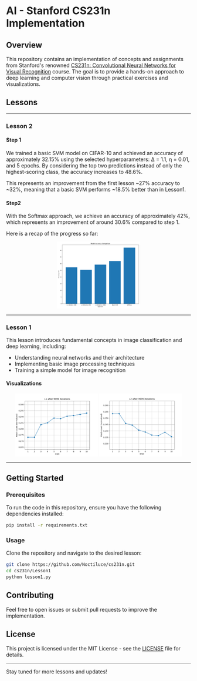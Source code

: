 # AI - Stanford CS231n Implementation

## Overview

This repository contains an implementation of concepts and assignments from Stanford's renowned [CS231n: Convolutional Neural Networks for Visual Recognition](https://cs231n.github.io/) course. The goal is to provide a hands-on approach to deep learning and computer vision through practical exercises and visualizations.

## Lessons

---
### Lesson 2
#### Step 1

We trained a basic SVM model on CIFAR-10 and achieved an accuracy of approximately 32.15% using the selected hyperparameters: Δ = 1.1, η = 0.01, and 5 epochs.
By considering the top two predictions instead of only the highest-scoring class, the accuracy increases to 48.6%.


This represents an improvement from the first lesson ~27% accuracy to ~32%, meaning that a basic SVM performs ~18.5% better than in Lesson1.


#### Step2

With the Softmax approach, we achieve an accuracy of approximately 42%, which represents an improvement of around 30.6% compared to step 1.

Here is a recap of the progress so far:
<p align="center">
    <img src="/Lesson2/progress_lesson2.png" alt="progress_lesson2" width="45%" />
</p>

---
### Lesson 1

This lesson introduces fundamental concepts in image classification and deep learning, including:
- Understanding neural networks and their architecture
- Implementing basic image processing techniques
- Training a simple model for image recognition

#### Visualizations

<p align="center">
    <img src="/Lesson1/L1.png" alt="Lesson 1 Visualization 1" width="45%" />
    <img src="/Lesson1/L2.png" alt="Lesson 1 Visualization 2" width="45%" />
</p>

---
## Getting Started

### Prerequisites
To run the code in this repository, ensure you have the following dependencies installed:

````bash
pip install -r requirements.txt
````

### Usage
Clone the repository and navigate to the desired lesson:

````bash
git clone https://github.com/Noctiluce/cs231n.git
cd cs231n/Lesson1
python lesson1.py
````

## Contributing
Feel free to open issues or submit pull requests to improve the implementation.

## License
This project is licensed under the MIT License - see the [LICENSE](LICENSE) file for details.

---

Stay tuned for more lessons and updates!

